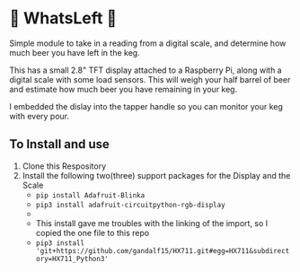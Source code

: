 # :beer: WhatsLeft :beer:
Simple module to take in a reading from a digital scale, and determine how much beer you have left in the keg.

This has a small 2.8" TFT display attached to a Raspberry Pi, along with a digital scale with some load sensors.  This will weigh your half barrel of beer and estimate how much beer you have remaining in your keg.

I embedded the dislay into the tapper handle so you can monitor your keg with every pour.

## To Install and use
1)  Clone this Respository
2)  Install the following two(three) support packages for the Display and the Scale
    - `pip install Adafruit-Blinka`
    - `pip3 install adafruit-circuitpython-rgb-display`
    - 
    - This install gave me troubles with the linking of the import, so I copied the one file to this repo
    - `pip3 install 'git+https://github.com/gandalf15/HX711.git#egg=HX711&subdirectory=HX711_Python3'`
